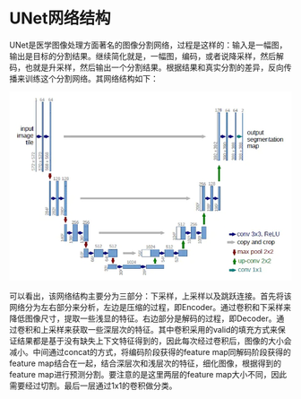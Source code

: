 # UNet网络结构

UNet是医学图像处理方面著名的图像分割网络，过程是这样的：输入是一幅图，输出是目标的分割结果。继续简化就是，一幅图，编码，或者说降采样，然后解码，也就是升采样，然后输出一个分割结果。根据结果和真实分割的差异，反向传播来训练这个分割网络。其网络结构如下：

![Alt text](https://github.com/LiangHe77/UNet/blob/master/UNet_structure.jpg)

可以看出，该网络结构主要分为三部分：下采样，上采样以及跳跃连接。首先将该网络分为左右部分来分析，左边是压缩的过程，即Encoder。通过卷积和下采样来降低图像尺寸，提取一些浅显的特征。右边部分是解码的过程，即Decoder。通过卷积和上采样来获取一些深层次的特征。其中卷积采用的valid的填充方式来保证结果都是基于没有缺失上下文特征得到的，因此每次经过卷积后，图像的大小会减小。中间通过concat的方式，将编码阶段获得的feature map同解码阶段获得的feature map结合在一起，结合深层次和浅层次的特征，细化图像，根据得到的feature map进行预测分割。要注意的是这里两层的feature map大小不同，因此需要经过切割。最后一层通过1x1的卷积做分类。

